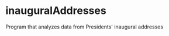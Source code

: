 inauguralAddresses
==================

Program that analyzes data from Presidents' inaugural addresses
